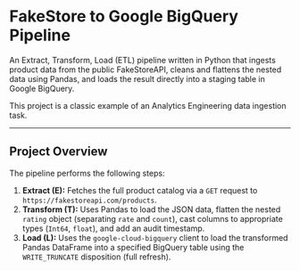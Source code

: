 # FakeStore to Google BigQuery Pipeline

An Extract, Transform, Load (ETL) pipeline written in Python that ingests product data from the public FakeStoreAPI, cleans and flattens the nested data using Pandas, and loads the result directly into a staging table in Google BigQuery.

This project is a classic example of an Analytics Engineering data ingestion task.

---

## Project Overview

The pipeline performs the following steps:

1.  **Extract (E):** Fetches the full product catalog via a `GET` request to `https://fakestoreapi.com/products`.
2.  **Transform (T):** Uses Pandas to load the JSON data, flatten the nested `rating` object (separating `rate` and `count`), cast columns to appropriate types (`Int64`, `float`), and add an audit timestamp.
3.  **Load (L):** Uses the `google-cloud-bigquery` client to load the transformed Pandas DataFrame into a specified BigQuery table using the `WRITE_TRUNCATE` disposition (full refresh).
